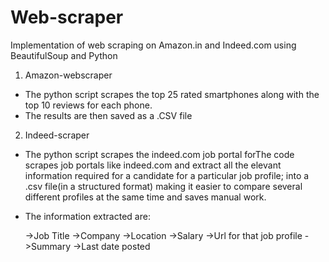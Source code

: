 # Web-scraper
Implementation of web scraping on Amazon.in and Indeed.com using BeautifulSoup and Python

1) Amazon-webscraper

- The python script scrapes the top 25 rated smartphones along with the top 10 reviews for each phone.
- The results are then saved as a .CSV file

2) Indeed-scraper

- The python script scrapes the indeed.com job portal forThe code scrapes job portals like indeed.com and extract all the 
  elevant information required for a candidate for a particular job profile; into a .csv file(in a structured format) making it 
  easier to compare several different profiles at the same time and saves manual work.
- The information extracted are:

  ->Job Title
  ->Company
  ->Location
  ->Salary
  ->Url for that job profile
  ->Summary
  ->Last date posted

